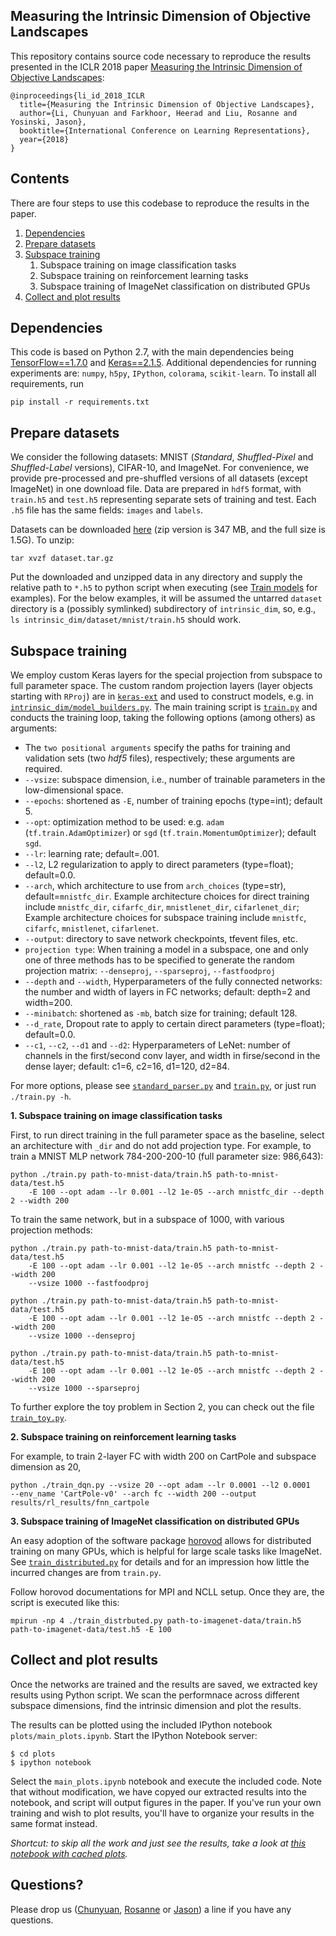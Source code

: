 ## Measuring the Intrinsic Dimension of Objective Landscapes


This repository contains source code necessary to reproduce the results presented in the ICLR 2018 paper [Measuring the Intrinsic Dimension of Objective Landscapes](https://arxiv.org/abs/1804.08838):

```
@inproceedings{li_id_2018_ICLR
  title={Measuring the Intrinsic Dimension of Objective Landscapes},
  author={Li, Chunyuan and Farkhoor, Heerad and Liu, Rosanne and Yosinski, Jason},
  booktitle={International Conference on Learning Representations},
  year={2018}
}
```



## Contents
There are four steps to use this codebase to reproduce the results in the paper.

1. [Dependencies](#dependencies)
2. [Prepare datasets](#prepare-datasets)
3. [Subspace training](#subspace-training)
    1. Subspace training on image classification tasks
    2. Subspace training on reinforcement learning tasks
    3. Subspace training of ImageNet classification on distributed GPUs
4. [Collect and plot results](#collect-and-plot-results)



## Dependencies

This code is based on Python 2.7, with the main dependencies being [TensorFlow==1.7.0](https://www.tensorflow.org/) and [Keras==2.1.5](https://keras.io/). Additional dependencies for running experiments are: `numpy`, `h5py`, `IPython`, `colorama`, `scikit-learn`. To install all requirements, run

    pip install -r requirements.txt



## Prepare datasets

We consider the following datasets: MNIST (_Standard_, _Shuffled-Pixel_ and _Shuffled-Label_ versions), CIFAR-10, and ImageNet. For convenience, we provide pre-processed and pre-shuffled versions of all datasets (except ImageNet) in one download file. Data are prepared in `hdf5` format, with `train.h5` and `test.h5` representing separate sets of training and test. Each `.h5` file has the same fields: `images` and `labels`.

Datasets can be downloaded [here](https://drive.google.com/open?id=1tTrPWo2KBejmgaqajL19LxFoBoJsVTlI) (zip version is 347 MB, and the full size is 1.5G). To unzip:

    tar xvzf dataset.tar.gz

Put the downloaded and unzipped data in any directory and supply the relative path to `*.h5` to python script when executing (see [Train models](#Train-models) for examples). For the below examples, it will be assumed the untarred `dataset` directory is a (possibly symlinked) subdirectory of `intrinsic_dim`, so, e.g., `ls intrinsic_dim/dataset/mnist/train.h5` should work.



## Subspace training

We employ custom Keras layers for the special projection from subspace to full parameter space. The custom random projection layers (layer objects starting with `RProj`) are in [`keras-ext`](https://github.com/uber-research/intrinsic-dimension/tree/master/keras_ext) and used to construct models, e.g. in [`intrinsic_dim/model_builders.py`](https://github.com/uber-research/intrinsic-dimension/blob/master/intrinsic_dim/model_builders.py). The main training script is [`train.py`](https://github.com/uber-research/intrinsic-dimension/blob/master/intrinsic_dim/train.py) and conducts the training loop, taking the following options (among others) as arguments:

- The `two positional arguments` specify the paths for training and validation sets (two _hdf5_ files), respectively; these arguments are required.
- `--vsize`: subspace dimension, i.e., number of trainable parameters in the low-dimensional space.
- `--epochs`: shortened as `-E`, number of training epochs (type=int); default 5.
- `--opt`: optimization method to be used: e.g. `adam` (`tf.train.AdamOptimizer`) or `sgd` (`tf.train.MomentumOptimizer`); default `sgd`.
- `--lr`: learning rate; default=.001.
- `--l2`, L2 regularization to apply to direct parameters (type=float); default=0.0.
- `--arch`, which architecture to use from `arch_choices` (type=str), default=`mnistfc_dir`. Example architecture choices for direct training include `mnistfc_dir`, `cifarfc_dir`, `mnistlenet_dir`, `cifarlenet_dir`; Example architecture choices for subspace training include `mnistfc`, `cifarfc`, `mnistlenet`,  `cifarlenet`.
- `--output`: directory to save network checkpoints, tfevent files, etc.
- `projection type`: When training a model in a subspace, one and only one of three methods has to be specified to generate the random projection matrix: `--denseproj`, `--sparseproj`, `--fastfoodproj`
- `--depth` and `--width`, Hyperparameters of the fully connected networks: the number and width of layers in FC networks; default: depth=2 and width=200.
- `--minibatch`: shortened as `-mb`, batch size for training; default 128.
- `--d_rate`, Dropout rate to apply to certain direct parameters (type=float); default=0.0.
- `--c1`, `--c2`, `--d1` and `--d2`: Hyperparameters of LeNet: number of channels in the first/second conv layer, and width in firse/second in the dense layer; default: c1=6, c2=16, d1=120, d2=84.

For more options, please see [`standard_parser.py`](./intrinsic_dim/standard_parser.py) and [`train.py`](./intrinsic_dim/train.py), or just run `./train.py -h`.

**1. Subspace training on image classification tasks**

First, to run direct training in the full parameter space as the baseline, select an architecture with `_dir` and do not add projection type. For example, to train a MNIST MLP network 784-200-200-10 (full parameter size: 986,643):
```
python ./train.py path-to-mnist-data/train.h5 path-to-mnist-data/test.h5 
    -E 100 --opt adam --lr 0.001 --l2 1e-05 --arch mnistfc_dir --depth 2 --width 200
```

To train the same network, but in a subspace of 1000, with various projection methods:
```
python ./train.py path-to-mnist-data/train.h5 path-to-mnist-data/test.h5 
    -E 100 --opt adam --lr 0.001 --l2 1e-05 --arch mnistfc --depth 2 --width 200 
    --vsize 1000 --fastfoodproj

python ./train.py path-to-mnist-data/train.h5 path-to-mnist-data/test.h5 
    -E 100 --opt adam --lr 0.001 --l2 1e-05 --arch mnistfc --depth 2 --width 200 
    --vsize 1000 --denseproj

python ./train.py path-to-mnist-data/train.h5 path-to-mnist-data/test.h5 
    -E 100 --opt adam --lr 0.001 --l2 1e-05 --arch mnistfc --depth 2 --width 200 
    --vsize 1000 --sparseproj
```

To further explore the toy problem in Section 2, you can check out the file [`train_toy.py`](./intrinsic_dim/train_toy.py).


**2. Subspace training on reinforcement learning tasks**

For example, to train 2-layer FC with width 200 on CartPole and subspace dimension as 20,
```
python ./train_dqn.py --vsize 20 --opt adam --lr 0.0001 --l2 0.0001 
--env_name 'CartPole-v0' --arch fc --width 200 --output results/rl_results/fnn_cartpole
```


**3. Subspace training of ImageNet classification on distributed GPUs**

An easy adoption of the software package [horovod](https://github.com/uber/horovod) allows for distributed training on many GPUs, which is helpful for large scale tasks like ImageNet. See [`train_distributed.py`](./intrinsic_dim/train_distributed.py) for details and for an impression how little the incurred changes are from `train.py`.

Follow horovod documentations for MPI and NCLL setup. Once they are, the script is executed like this:
```
mpirun -np 4 ./train_distrbuted.py path-to-imagenet-data/train.h5 path-to-imagenet-data/test.h5 -E 100
```



## Collect and plot results

Once the networks are trained and the results are saved, we extracted key results using Python script. We scan the performnace across different subspace dimensions, find the intrinsic dimension and plot the results.

The results can be plotted using the included IPython notebook `plots/main_plots.ipynb`.
Start the IPython Notebook server:

```
$ cd plots
$ ipython notebook
```

Select the `main_plots.ipynb` notebook and execute the included
code. Note that without modification, we have copyed our extracted results into the notebook, and script will output figures in the paper. If you've run your own training and wish to plot results, you'll have to organize your results in the same format instead.

_Shortcut: to skip all the work and just see the results, take a look at [this notebook with cached plots](/intrinsic_dim/plots/main_plots.ipynb)._



## Questions?

Please drop us ([Chunyuan](http://chunyuan.li/), [Rosanne](http://users.eecs.northwestern.edu/~rll943/) or [Jason](http://yosinski.com/)) a line if you have any questions.

